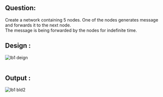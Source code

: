 ## Question:
Create a network containing 5 nodes. One of the nodes generates message and forwards it to the next node.
<br>The message is being forwarded by the nodes for indefinite time. 

## Design :
![lb1 deign](https://github.com/sabrina-mostafa/Computer_Networks/assets/78508655/fe6a6bb8-600a-4d10-b7a5-b6c33c13caf4)
</br>
</br>
## Output :
![lb1 bld2](https://github.com/sabrina-mostafa/Computer_Networks/assets/78508655/b1b1f488-9f37-4b98-b55b-f36757d1f982)
